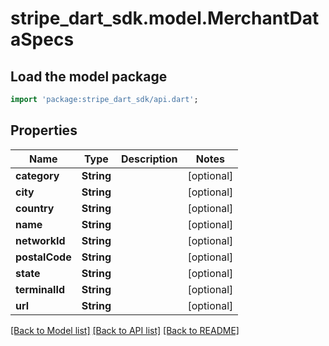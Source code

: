 # stripe_dart_sdk.model.MerchantDataSpecs

## Load the model package
```dart
import 'package:stripe_dart_sdk/api.dart';
```

## Properties
Name | Type | Description | Notes
------------ | ------------- | ------------- | -------------
**category** | **String** |  | [optional] 
**city** | **String** |  | [optional] 
**country** | **String** |  | [optional] 
**name** | **String** |  | [optional] 
**networkId** | **String** |  | [optional] 
**postalCode** | **String** |  | [optional] 
**state** | **String** |  | [optional] 
**terminalId** | **String** |  | [optional] 
**url** | **String** |  | [optional] 

[[Back to Model list]](../README.md#documentation-for-models) [[Back to API list]](../README.md#documentation-for-api-endpoints) [[Back to README]](../README.md)


